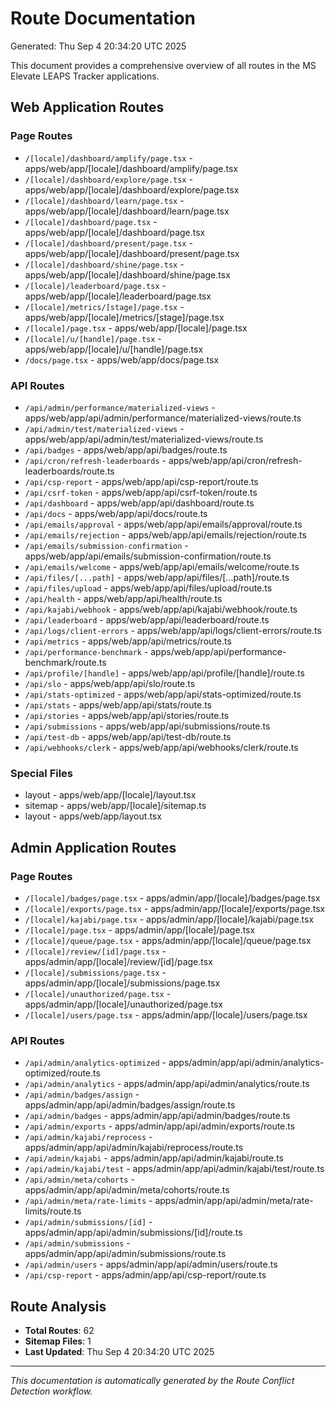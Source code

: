 # Route Documentation
Generated: Thu Sep  4 20:34:20 UTC 2025

This document provides a comprehensive overview of all routes in the MS Elevate LEAPS Tracker applications.

## Web Application Routes

### Page Routes
- `/[locale]/dashboard/amplify/page.tsx` - apps/web/app/[locale]/dashboard/amplify/page.tsx
- `/[locale]/dashboard/explore/page.tsx` - apps/web/app/[locale]/dashboard/explore/page.tsx
- `/[locale]/dashboard/learn/page.tsx` - apps/web/app/[locale]/dashboard/learn/page.tsx
- `/[locale]/dashboard/page.tsx` - apps/web/app/[locale]/dashboard/page.tsx
- `/[locale]/dashboard/present/page.tsx` - apps/web/app/[locale]/dashboard/present/page.tsx
- `/[locale]/dashboard/shine/page.tsx` - apps/web/app/[locale]/dashboard/shine/page.tsx
- `/[locale]/leaderboard/page.tsx` - apps/web/app/[locale]/leaderboard/page.tsx
- `/[locale]/metrics/[stage]/page.tsx` - apps/web/app/[locale]/metrics/[stage]/page.tsx
- `/[locale]/page.tsx` - apps/web/app/[locale]/page.tsx
- `/[locale]/u/[handle]/page.tsx` - apps/web/app/[locale]/u/[handle]/page.tsx
- `/docs/page.tsx` - apps/web/app/docs/page.tsx

### API Routes
- `/api/admin/performance/materialized-views` - apps/web/app/api/admin/performance/materialized-views/route.ts
- `/api/admin/test/materialized-views` - apps/web/app/api/admin/test/materialized-views/route.ts
- `/api/badges` - apps/web/app/api/badges/route.ts
- `/api/cron/refresh-leaderboards` - apps/web/app/api/cron/refresh-leaderboards/route.ts
- `/api/csp-report` - apps/web/app/api/csp-report/route.ts
- `/api/csrf-token` - apps/web/app/api/csrf-token/route.ts
- `/api/dashboard` - apps/web/app/api/dashboard/route.ts
- `/api/docs` - apps/web/app/api/docs/route.ts
- `/api/emails/approval` - apps/web/app/api/emails/approval/route.ts
- `/api/emails/rejection` - apps/web/app/api/emails/rejection/route.ts
- `/api/emails/submission-confirmation` - apps/web/app/api/emails/submission-confirmation/route.ts
- `/api/emails/welcome` - apps/web/app/api/emails/welcome/route.ts
- `/api/files/[...path]` - apps/web/app/api/files/[...path]/route.ts
- `/api/files/upload` - apps/web/app/api/files/upload/route.ts
- `/api/health` - apps/web/app/api/health/route.ts
- `/api/kajabi/webhook` - apps/web/app/api/kajabi/webhook/route.ts
- `/api/leaderboard` - apps/web/app/api/leaderboard/route.ts
- `/api/logs/client-errors` - apps/web/app/api/logs/client-errors/route.ts
- `/api/metrics` - apps/web/app/api/metrics/route.ts
- `/api/performance-benchmark` - apps/web/app/api/performance-benchmark/route.ts
- `/api/profile/[handle]` - apps/web/app/api/profile/[handle]/route.ts
- `/api/slo` - apps/web/app/api/slo/route.ts
- `/api/stats-optimized` - apps/web/app/api/stats-optimized/route.ts
- `/api/stats` - apps/web/app/api/stats/route.ts
- `/api/stories` - apps/web/app/api/stories/route.ts
- `/api/submissions` - apps/web/app/api/submissions/route.ts
- `/api/test-db` - apps/web/app/api/test-db/route.ts
- `/api/webhooks/clerk` - apps/web/app/api/webhooks/clerk/route.ts

### Special Files
- layout - apps/web/app/[locale]/layout.tsx
- sitemap - apps/web/app/[locale]/sitemap.ts
- layout - apps/web/app/layout.tsx

## Admin Application Routes

### Page Routes
- `/[locale]/badges/page.tsx` - apps/admin/app/[locale]/badges/page.tsx
- `/[locale]/exports/page.tsx` - apps/admin/app/[locale]/exports/page.tsx
- `/[locale]/kajabi/page.tsx` - apps/admin/app/[locale]/kajabi/page.tsx
- `/[locale]/page.tsx` - apps/admin/app/[locale]/page.tsx
- `/[locale]/queue/page.tsx` - apps/admin/app/[locale]/queue/page.tsx
- `/[locale]/review/[id]/page.tsx` - apps/admin/app/[locale]/review/[id]/page.tsx
- `/[locale]/submissions/page.tsx` - apps/admin/app/[locale]/submissions/page.tsx
- `/[locale]/unauthorized/page.tsx` - apps/admin/app/[locale]/unauthorized/page.tsx
- `/[locale]/users/page.tsx` - apps/admin/app/[locale]/users/page.tsx

### API Routes
- `/api/admin/analytics-optimized` - apps/admin/app/api/admin/analytics-optimized/route.ts
- `/api/admin/analytics` - apps/admin/app/api/admin/analytics/route.ts
- `/api/admin/badges/assign` - apps/admin/app/api/admin/badges/assign/route.ts
- `/api/admin/badges` - apps/admin/app/api/admin/badges/route.ts
- `/api/admin/exports` - apps/admin/app/api/admin/exports/route.ts
- `/api/admin/kajabi/reprocess` - apps/admin/app/api/admin/kajabi/reprocess/route.ts
- `/api/admin/kajabi` - apps/admin/app/api/admin/kajabi/route.ts
- `/api/admin/kajabi/test` - apps/admin/app/api/admin/kajabi/test/route.ts
- `/api/admin/meta/cohorts` - apps/admin/app/api/admin/meta/cohorts/route.ts
- `/api/admin/meta/rate-limits` - apps/admin/app/api/admin/meta/rate-limits/route.ts
- `/api/admin/submissions/[id]` - apps/admin/app/api/admin/submissions/[id]/route.ts
- `/api/admin/submissions` - apps/admin/app/api/admin/submissions/route.ts
- `/api/admin/users` - apps/admin/app/api/admin/users/route.ts
- `/api/csp-report` - apps/admin/app/api/csp-report/route.ts

## Route Analysis

- **Total Routes**: 62
- **Sitemap Files**: 1
- **Last Updated**: Thu Sep  4 20:34:20 UTC 2025

---
*This documentation is automatically generated by the Route Conflict Detection workflow.*
